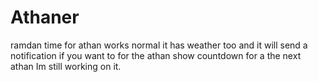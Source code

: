 # Athaner
ramdan time for athan works normal it has weather too and it will send a notification if you want to for the athan show countdown for a the next athan Im still working  on it. 

